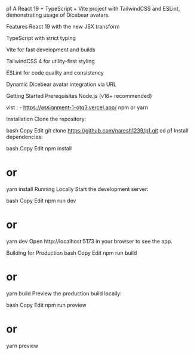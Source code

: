 p1
A React 19 + TypeScript + Vite project with TailwindCSS and ESLint, demonstrating usage of Dicebear avatars.

Features
React 19 with the new JSX transform

TypeScript with strict typing

Vite for fast development and builds

TailwindCSS 4 for utility-first styling

ESLint for code quality and consistency

Dynamic Dicebear avatar integration via URL

Getting Started
Prerequisites
Node.js (v16+ recommended)

vist : - https://assignment-1-otq3.vercel.app/
npm or yarn

Installation
Clone the repository:

bash
Copy
Edit
git clone https://github.com/naresh1239/p1.git
cd p1
Install dependencies:

bash
Copy
Edit
npm install
# or
yarn install
Running Locally
Start the development server:

bash
Copy
Edit
npm run dev
# or
yarn dev
Open http://localhost:5173 in your browser to see the app.

Building for Production
bash
Copy
Edit
npm run build
# or
yarn build
Preview the production build locally:

bash
Copy
Edit
npm run preview
# or
yarn preview